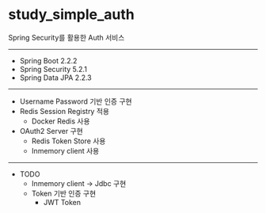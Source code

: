 # study_simple_auth
Spring Security를 활용한 Auth 서비스

---

* Spring Boot 2.2.2
* Spring Security 5.2.1
* Spring Data JPA 2.2.3
---

* Username Password 기반 인증 구현
* Redis Session Registry 적용
  * Docker Redis 사용
* OAuth2 Server 구현
    * Redis Token Store 사용
    * Inmemory client 사용
  
--- 
* TODO
    * Inmemory client -> Jdbc 구현
  * Token 기반 인증 구현
    * JWT Token
    
